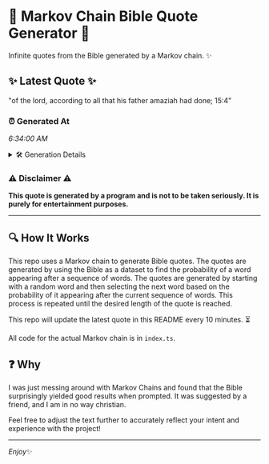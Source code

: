 # 📖 Markov Chain Bible Quote Generator 📖

Infinite quotes from the Bible generated by a Markov chain. ✨

## ✨ Latest Quote ✨
"of the lord, according to all that his father amaziah had done; 15:4"

### ⏰ Generated At
*6:34:00 AM*

<details>
    <summary>🛠️ Generation Details</summary>
    <p>
        <strong>🌱 Seed:</strong> of<br>
        <strong>🔄 Iterations:</strong> 12<br>
        <strong>📜 Context History:</strong><br>[ of ]: the<br>[ of, the ]: lord,<br>[ of, the, lord, ]: according<br>[ of, the, lord,, according ]: to<br>[ of, the, lord,, according, to ]: all<br>[ of, the, lord,, according, to, all ]: that<br>[ the, lord,, according, to, all, that ]: his<br>[ lord,, according, to, all, that, his ]: father<br>[ according, to, all, that, his, father ]: amaziah<br>[ to, all, that, his, father, amaziah ]: had<br>[ all, that, his, father, amaziah, had ]: done;<br>[ that, his, father, amaziah, had, done; ]: 15:4<br>
    </p>
</details>

### ⚠️ Disclaimer ⚠️
**This quote is generated by a program and is not to be taken seriously. It is purely for entertainment purposes.**

---

## 🔍 How It Works

This repo uses a Markov chain to generate Bible quotes. The quotes are generated by using the Bible as a dataset to find the probability of a word appearing after a sequence of words. The quotes are generated by starting with a random word and then selecting the next word based on the probability of it appearing after the current sequence of words. This process is repeated until the desired length of the quote is reached.

This repo will update the latest quote in this README every 10 minutes. ⏳

All code for the actual Markov chain is in `index.ts`.

## ❓ Why

I was just messing around with Markov Chains and found that the Bible surprisingly yielded good results when prompted. 
It was suggested by a friend, and I am in no way christian.

Feel free to adjust the text further to accurately reflect your intent and experience with the project!

---

*Enjoy*✨
